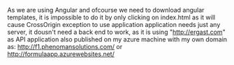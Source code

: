 As we are using Angular and ofcourse we need to download angular templates, it is impossible to do it by only clicking on index.html as it will cause CrossOrigin exception
to use application application needs just any server, it dousn't need a back end to work, as it is using "http://ergast.com" as API
application also published on my azure machine with my own domain as: http://f1.phenomansolutions.com/ or http://formulaapp.azurewebsites.net/
